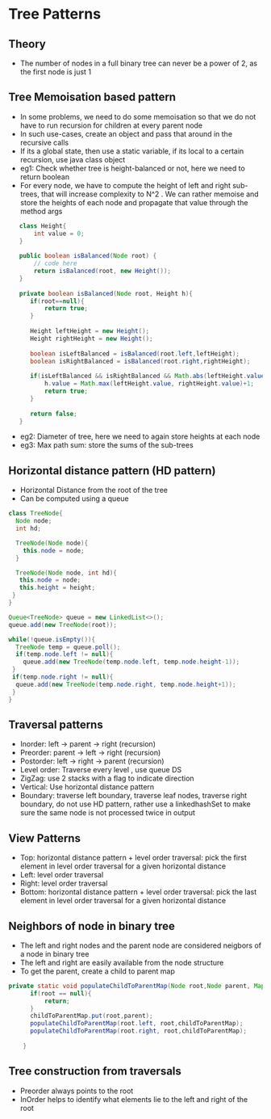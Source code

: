 # Tree Patterns

## Theory
- The number of nodes in a full binary tree can never be a power of 2, as the first node is just 1

## Tree Memoisation based pattern  
- In some problems, we need to do some memoisation so that we do not have to run recursion for children at every parent node
- In such use-cases, create an object and pass that around in the recursive calls
- If its a global state, then use a static variable, if its local to a certain recursion, use java class object
- eg1: Check whether tree is height-balanced or not, here we need to return boolean
- For every node, we have to compute the height of left and right sub-trees, that will increase complexity to N^2 . We can rather memoise and store the heights of each node and propagate that value through the method args

 ```java
    class Height{
        int value = 0;
    }
    
    public boolean isBalanced(Node root) {
        // code here
        return isBalanced(root, new Height());
    }
    
    private boolean isBalanced(Node root, Height h){
       if(root==null){
           return true;
       } 
       
       Height leftHeight = new Height();
       Height rightHeight = new Height();
       
       boolean isLeftBalanced = isBalanced(root.left,leftHeight);
       boolean isRightBalanced = isBalanced(root.right,rightHeight);
       
       if(isLeftBalanced && isRightBalanced && Math.abs(leftHeight.value-rightHeight.value)<=1){
           h.value = Math.max(leftHeight.value, rightHeight.value)+1;
           return true;
       }
       
       return false;
    }
```
- eg2: Diameter of tree, here we need to again store heights at each node
- eg3: Max path sum: store the sums of the sub-trees

## Horizontal distance pattern (HD pattern)
- Horizontal Distance from the root of the tree
- Can be computed using a queue
```java
class TreeNode{
  Node node;
  int hd;

  TreeNode(Node node){
    this.node = node;
  }

  TreeNode(Node node, int hd){
   this.node = node;
   this.height = height;
 }
}

Queue<TreeNode> queue = new LinkedList<>();
queue.add(new TreeNode(root));

while(!queue.isEmpty()){
  TreeNode temp = queue.poll();
  if(temp.node.left != null){
    queue.add(new TreeNode(temp.node.left, temp.node.height-1));
 }
 if(temp.node.right != null){
  queue.add(new TreeNode(temp.node.right, temp.node.height+1));
 }
}
```

## Traversal patterns
- Inorder: left -> parent -> right (recursion)
- Preorder: parent -> left -> right (recursion)
- Postorder: left -> right -> parent (recursion)
- Level order: Traverse every level , use queue DS
- ZigZag: use 2 stacks with a flag to indicate direction
- Vertical: Use horizontal distance pattern
- Boundary: traverse left boundary, traverse leaf nodes, traverse right boundary, do not use HD pattern, rather use a linkedhashSet to make sure the same node is not processed twice in output

## View Patterns
- Top:  horizontal distance pattern + level order traversal: pick the first element in level order traversal for a given horizontal distance
- Left: level order traversal
- Right: level order traversal
- Bottom: horizontal distance pattern + level order traversal: pick the last element in level order traversal for a given horizontal distance

## Neighbors of node in binary tree
- The left and right nodes and the parent node are considered neigbors of a node in binary tree
- The left and right are easily available from the node structure
- To get the parent, create a child to parent map
```java
private static void populateChildToParentMap(Node root,Node parent, Map<Node, Node> childToParentMap){
      if(root == null){
          return;
      }  
      childToParentMap.put(root,parent);
      populateChildToParentMap(root.left, root,childToParentMap);
      populateChildToParentMap(root.right, root,childToParentMap);
      
    }

```

## Tree construction from traversals
- Preorder always points to the root
- InOrder helps to identify what elements lie to the left and right of the root

